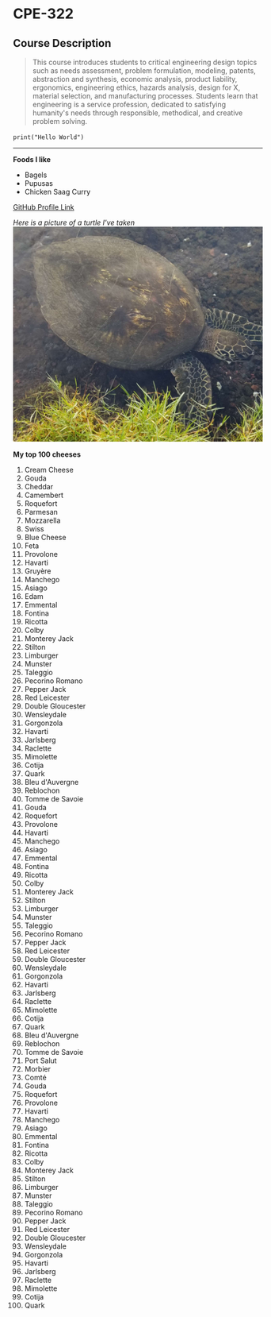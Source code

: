 # CPE-322
## Course Description
> This course introduces students to critical engineering design topics such as needs assessment, problem formulation, modeling, patents, abstraction and synthesis, economic analysis, product liability, ergonomics, engineering ethics, hazards analysis, design for X, material selection, and manufacturing processes. Students learn that engineering is a service profession, dedicated to satisfying humanity's needs through responsible, methodical, and creative problem solving.

`print("Hello World")`

---

**Foods I like**
- Bagels
- Pupusas
- Chicken Saag Curry

[GitHub Profile Link](https://github.com/ARTorres22)

*Here is a picture of a turtle I've taken*
![example image](image1.jpg)

**My top 100 cheeses**
1. Cream Cheese
2. Gouda
3. Cheddar
4. Camembert
5. Roquefort
6. Parmesan
7. Mozzarella
8. Swiss
9. Blue Cheese
10. Feta
11. Provolone
12. Havarti
13. Gruyère
14. Manchego
15. Asiago
16. Edam
17. Emmental
18. Fontina
19. Ricotta
20. Colby
21. Monterey Jack
22. Stilton
23. Limburger
24. Munster
25. Taleggio
26. Pecorino Romano
27. Pepper Jack
28. Red Leicester
29. Double Gloucester
30. Wensleydale
31. Gorgonzola
32. Havarti
33. Jarlsberg
34. Raclette
35. Mimolette
36. Cotija
37. Quark
38. Bleu d'Auvergne
39. Reblochon
40. Tomme de Savoie
41. Gouda
42. Roquefort
43. Provolone
44. Havarti
45. Manchego
46. Asiago
47. Emmental
48. Fontina
49. Ricotta
50. Colby
51. Monterey Jack
52. Stilton
53. Limburger
54. Munster
55. Taleggio
56. Pecorino Romano
57. Pepper Jack
58. Red Leicester
59. Double Gloucester
60. Wensleydale
61. Gorgonzola
62. Havarti
63. Jarlsberg
64. Raclette
65. Mimolette
66. Cotija
67. Quark
68. Bleu d'Auvergne
69. Reblochon
70. Tomme de Savoie
71. Port Salut
72. Morbier
73. Comté
74. Gouda
75. Roquefort
76. Provolone
77. Havarti
78. Manchego
79. Asiago
80. Emmental
81. Fontina
82. Ricotta
83. Colby
84. Monterey Jack
85. Stilton
86. Limburger
87. Munster
88. Taleggio
89. Pecorino Romano
90. Pepper Jack
91. Red Leicester
92. Double Gloucester
93. Wensleydale
94. Gorgonzola
95. Havarti
96. Jarlsberg
97. Raclette
98. Mimolette
99. Cotija
100. Quark
